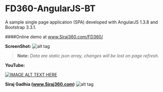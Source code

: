 FD360-AngularJS-BT
==================

A sample single page application (SPA) developed with AngularJS 1.3.8 and Bootstrap 3.3.1.



####Online demo at www.Siraj360.com/FD360/



__ScreenShot:__
![alt tag](https://github.com/SirajGadhia/FD360-AngularJS-BT/blob/master/FD360Image.PNG)




 >__Note:__
 >*Data are static json array, changes will be lost on page refresh.*
 

__YouTube:__

[![IMAGE ALT TEXT HERE](https://i.ytimg.com/vi/4rLXMoppZZA/2.jpg)](https://www.youtube.com/watch?v=4rLXMoppZZA&list=UUywXaHmgyG4wd0pj1s3AZ7w)



__Siraj Gadhia (www.Siraj360.com)__
![alt tag](https://yt3.ggpht.com/-NXR_RPbtSBU/AAAAAAAAAAI/AAAAAAAAAAA/qsMT6VMwojU/s88-c-k-no/photo.jpg)

